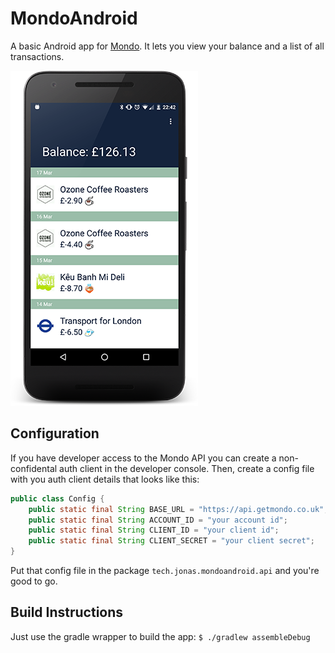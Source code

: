 # MondoAndroid

A basic Android app for [Mondo](https://getmondo.co.uk/). It lets you view your balance and a list of all transactions.

![A screenshot](./screenshot.png?raw=true)

## Configuration
If you have developer access to the Mondo API you can create a non-confidental auth client in the developer console.
Then, create a config file with you auth client details that looks like this:

``` java
public class Config {
    public static final String BASE_URL = "https://api.getmondo.co.uk";
    public static final String ACCOUNT_ID = "your account id";
    public static final String CLIENT_ID = "your client id";
    public static final String CLIENT_SECRET = "your client secret";
}
```
Put that config file in the package `tech.jonas.mondoandroid.api` and you're good to go.

## Build Instructions
Just use the gradle wrapper to build the app: `$ ./gradlew assembleDebug`
